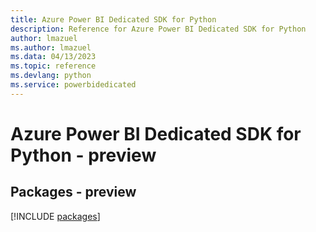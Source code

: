 ```yaml
---
title: Azure Power BI Dedicated SDK for Python
description: Reference for Azure Power BI Dedicated SDK for Python
author: lmazuel
ms.author: lmazuel
ms.data: 04/13/2023
ms.topic: reference
ms.devlang: python
ms.service: powerbidedicated
---
```

# Azure Power BI Dedicated SDK for Python - preview
## Packages - preview
[!INCLUDE [packages](power-bi-dedicated-index.md)]